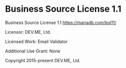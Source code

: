 Business Source License 1.1
=====================
Business Source License 1.1 https://mariadb.com/bsl11/

Licensor: DEV.ME, Ltd.

Licensed Work: Email Validator

Additional Use Grant: None

Copyright 2015-present DEV.ME, Ltd.
